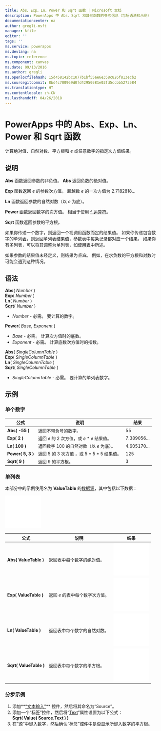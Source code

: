 ```yaml
---
title: Abs、Exp、Ln、Power 和 Sqrt 函数 | Microsoft 文档
description: PowerApps 中 Abs、Sqrt 和其他函数的参考信息（包括语法和示例）
documentationcenter: na
author: gregli-msft
manager: kfile
editor: ''
tags: ''
ms.service: powerapps
ms.devlang: na
ms.topic: reference
ms.component: canvas
ms.date: 09/13/2016
ms.author: gregli
ms.openlocfilehash: 15d458142bc1077b1bf55ae6e358c826f813ecb2
ms.sourcegitcommit: 8bd4c700969d0fd42950581e03fd5ccbb5273584
ms.translationtype: HT
ms.contentlocale: zh-CN
ms.lasthandoff: 04/26/2018
---
```

# <a name="abs-exp-ln-power-and-sqrt-functions-in-powerapps"></a>PowerApps 中的 Abs、Exp、Ln、Power 和 Sqrt 函数
计算绝对值、自然对数、平方根和 *e* 或任意数字的指定次方值结果。

## <a name="description"></a>说明
**Abs** 函数返回参数的非负值。 **Abs** 返回负数的绝对值。

**Exp** 函数返回 *e* 的参数次方值。  超越数 *e* 的一次方值为 2.7182818...

**Ln** 函数返回参数的自然对数（以 *e* 为底）。

**Power** 函数返回数字的次方值。  相当于使用 [**^** 运算符](operators.md)。

**Sqrt** 函数返回参数的平方根。

如果你传递一个数字，则返回一个视调用函数而定的结果值。  如果你传递包含数字的单列[表](../working-with-tables.md)，则返回单列表结果值，参数表中每条记录都对应一个结果。 如果你有多列表，可以将其调整为单列表，如[使用表](../working-with-tables.md)中所述。  

如果参数的结果值未经定义，则结果为*空白*。  例如，在求负数的平方根和对数时可能会遇到这种情况。

## <a name="syntax"></a>语法
**Abs**( *Number* )<br>**Exp**( *Number* )<br>**Ln**( *Number* )<br>**Sqrt**( *Number* )

* *Number* - 必需。 要计算的数字。

**Power**( *Base*, *Exponent* )

* *Base* - 必需。 计算次方值时的底数。
* *Exponent* - 必需。 计算底数次方值时的指数。

**Abs**( *SingleColumnTable* )<br>**Exp**( *SingleColumnTable* )<br>**Ln**( *SingleColumnTable* )<br>**Sqrt**( *SingleColumnTable* )

* *SingleColumnTable* - 必需。 要计算的单列表数字。

## <a name="examples"></a>示例
### <a name="single-number"></a>单个数字
| 公式 | 说明 | 结果 |
| --- | --- | --- |
| **Abs( -55 )** |返回不带负号的数字。 |55 |
| **Exp( 2 )** |返回 *e* 的 2 次方值，或 *e* \* *e* 结果值。 |7.389056... |
| **Ln( 100 )** |返回数字 100 的自然对数（以 *e* 为底）。 |4.605170... |
| **Power( 5, 3 )** |返回 5 的 3 次方值 ，或 5 \* 5 \* 5 结果值。 |125 |
| **Sqrt( 9 )** |返回 9 的平方根。 |3 |

### <a name="single-column-table"></a>单列表
本部分中的示例使用名为 **ValueTable** 的[数据源](../working-with-data-sources.md)，其中包括以下数据：

![](media/function-numericals/values.png)

| 公式 | 说明 | 结果 |
| --- | --- | --- |
| **Abs(&nbsp;ValueTable&nbsp;)** |返回表中每个数字的绝对值。 |<style> img { max-width: none } </style> ![](media/function-numericals/values-abs.png) |
| **Exp(&nbsp;ValueTable&nbsp;)** |返回 *e* 的表中每个数字次方值。 |<style> img { max-width: none } </style> ![](media/function-numericals/values-exp.png) |
| **Ln(&nbsp;ValueTable&nbsp;)** |返回表中每个数字的自然对数。 |<style> img { max-width: none } </style> ![](media/function-numericals/values-ln.png) |
| **Sqrt(&nbsp;ValueTable&nbsp;)** |返回表中每个数字的平方根。 |![](media/function-numericals/values-sqrt.png) |

### <a name="step-by-step-example"></a>分步示例
1. 添加**[“文本输入”](../controls/control-text-input.md)** 控件，然后将其命名为“Source”。
2. 添加一个“标签”控件，然后将“[Text](../controls/properties-core.md)”属性设置为以下公式：
   <br>
   **Sqrt( Value( Source.Text ) )**
3. 在“源”中键入数字，然后确认“标签”控件中是否显示所键入数字的平方根。

